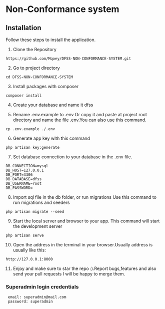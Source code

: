 # Non-Conformance system

## Installation
Follow these steps to install the application.

1. Clone the Repository

```
https://github.com/Mqoey/DFSS-NON-CONFORMANCE-SYSTEM.git

```
2. Go to project directory

```
cd DFSS-NON-CONFORMANCE-SYSTEM

```

3. Install packages with composer

```
composer install

```

4. Create your database and name it dfss

5. Rename .env.example to .env Or copy it and paste at project root directory and name the file .env.You can also use this command.

```
cp .env.example ./.env

```
6. Generate app key with this command
```
php artisan key:generate

```

7. Set database connection to your database in the .env file.

```
DB_CONNECTION=mysql
DB_HOST=127.0.0.1
DB_PORT=3306
DB_DATABASE=dfss
DB_USERNAME=root
DB_PASSWORD=

```
8. Import sql file in the db folder, or run migrations
   Use this command to run migrations and seeders

```
php artisan migrate --seed

```
9. Start the local server and browser to your app.
   This command will start the development server
```
php artisan serve

```

10. Open the address in the terminal in your browser.Usually address is usually like this:
```
http://127.0.0.1:8000

```
11. Enjoy and make sure to star the repo :).Report bugs,features and also send your pull requests I will be happy to merge them.

### Superadmin login credentials

```
 email: superadmin@mail.com
 password: superadmin
```
